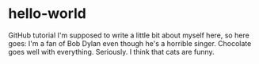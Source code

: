 # hello-world
GitHub tutorial
I'm supposed to write a little bit about myself here, so here goes:
I'm a fan of Bob Dylan even though he's a horrible singer.
Chocolate goes well with everything. Seriously.
I think that cats are funny.
